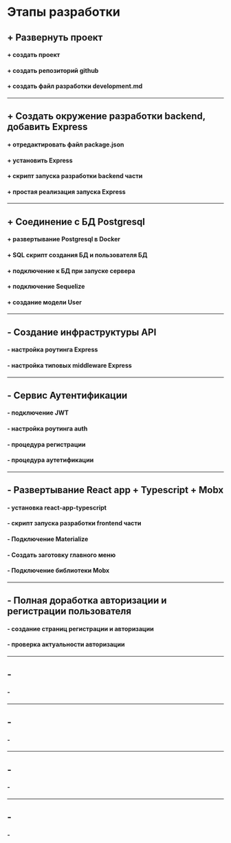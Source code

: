 # Этапы разработки

## + Развернуть проект
#### + создать проект
#### + создать репозиторий github
#### + создать файл разработки development.md

---
## + Создать окружение разработки backend, добавить Express
#### + отредактировать файл package.json
#### + установить Express
#### + скрипт запуска разработки backend части
#### + простая реализация запуска Express

---
## + Соединение с БД Postgresql
#### + развертывание Postgresql в Docker 
#### + SQL скрипт создания БД и пользователя БД
#### + подключение к БД при запуске сервера
#### + подключение Sequelize
#### + создание модели User

---
## - Создание инфраструктуры API
#### - настройка роутинга Express
#### - настройка типовых middleware Express

---
## - Сервис Аутентификации
#### - подключение JWT
#### - настройка роутинга auth
#### - процедура регистрации
#### - процедура аутетификации

---
## - Развертывание React app + Typescript + Mobx
#### - установка react-app-typescript 
#### - скрипт запуска разработки frontend части 
#### - Подключение Materialize
#### - Создать заготовку главного меню
#### - Подключение библиотеки Mobx

---
## - Полная доработка авторизации и регистрации пользователя
#### - создание страниц регистрации и авторизации
#### - проверка актуальности авторизации 

---
## - 
#### - 

---
## - 
#### - 

---
## - 
#### - 



---
## - 
#### - 

